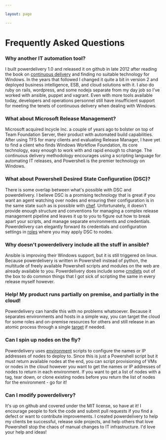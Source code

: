 ```yaml
---

layout: page

---
```


# Frequently Asked Questions

### Why another IT automation tool?

I built powerdelivery 1.0 and released it on github in late 2012 after reading the book on [continuous delivery](https://www.thoughtworks.com/continuous-delivery) and finding no suitable technology for Windows. In the years that followed I changed it quite a bit in version 2 and deployed business intelligence, ESB, and cloud solutions with it. I also do ruby on rails, wordpress, and some nodejs separate from my day job so I've worked with ansible, puppet and vagrant. Even with more tools available today, developers and operations personnel still have insufficient support for meeting the tenets of continuous delivery when dealing with Windows.

### What about Microsoft Release Management?

Microsoft acquired Incycle Inc. a couple of years ago to bolster on top of Team Foundation Server, their product with automated build capabilities. After using TFS for many clients and evaluating Release Manager, I have yet to find a client who finds Windows Workflow Foundation, its core technology, easy enough to work with and rapid enough to change. The continuous delivery methodology encourages using a scripting language for automating IT releases, and Powershell is the premier technology on Windows.

### What about Powershell Desired State Configuration (DSC)?

There is some overlap between what's possible with DSC and powerdelivery. I believe DSC is a promising technology that is great if you want an agent watching over nodes and ensuring their configuration is in the same state such as is possible with [chef](https://www.chef.io). Unfortunately, it doesn't provide enough structure and conventions for managing a complex release management pipeline and leaves it up to you to figure out how to break apart your scripts, and manage separate environments and credentials. Powerdelivery can elegantly forward its credentials and configuration settings in [roles](roles.html) where you may apply DSC to nodes.

### Why doesn't powerdelivery include all the stuff in ansible?

Ansible is improving their Windows support, but it is still triggered on linux. Because powerdelivery is written in Powershell instead of python, the multitude of freely available Powershell scripts and modules on the web are already available to you. Powerdelivery does include some [cmdlets](reference.html#cmdlets) out of the box to do common things that I got sick of scripting the same in every release myself however.

### Help! My product runs partially on premise, and partially in the cloud!

Powerdelivery can handle this with no problems whatsoever. Because it separates environments and hosts in a simple way, you can target the cloud for some roles and on-premise resources for others and still release in an atomic process through a single [target](targets.html) if needed.

### Can I spin up nodes on the fly?

Powerdelivery uses [environment](environments.html) scripts to configure the names or IP addresses of nodes to deploy to. Since this is just a Powershell script but it must return available nodes at the end, you can script provisioning of VMs or nodes in the cloud however you want to get the names or IP addresses of nodes to return in each environment. If you want to get a list of nodes with a tag, tear down, or clone existing nodes before you return the list of nodes for the environment - go for it!

### Can I modify powerdelivery?

It's up on github and covered under the MIT license, so have at it! I encourage people to fork the code and submit pull requests if you find a defect or want to contribute improvements. I created powerdelivery to help my clients be successful, release side projects, and help others that love Powershell stop the chaos of manual changes to IT infrastructure. I'd love your help and ideas!